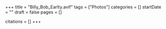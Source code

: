 +++
title = "Billy_Bob_Earlty.avif"
tags = ["Photos"]
categories = []
startDate = ""
draft = false
pages = []

citations = []
+++
